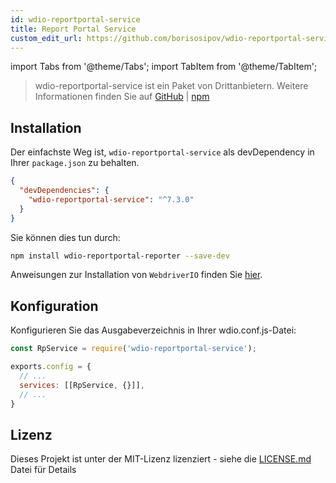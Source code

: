 ```yaml
---
id: wdio-reportportal-service
title: Report Portal Service
custom_edit_url: https://github.com/borisosipov/wdio-reportportal-service/edit/master/README.md
---
```


import Tabs from '@theme/Tabs';
import TabItem from '@theme/TabItem';

> wdio-reportportal-service ist ein Paket von Drittanbietern. Weitere Informationen finden Sie auf [GitHub](https://github.com/borisosipov/wdio-reportportal-service) | [npm](https://www.npmjs.com/package/wdio-reportportal-service)

## Installation
Der einfachste Weg ist, `wdio-reportportal-service` als devDependency in Ihrer `package.json` zu behalten.
```json
{
  "devDependencies": {
    "wdio-reportportal-service": "^7.3.0"
  }
}
```
Sie können dies tun durch:

```bash
npm install wdio-reportportal-reporter --save-dev
```

Anweisungen zur Installation von `WebdriverIO` finden Sie [hier](https://webdriver.io/docs/gettingstarted).

## Konfiguration
Konfigurieren Sie das Ausgabeverzeichnis in Ihrer wdio.conf.js-Datei:
```js
const RpService = require('wdio-reportportal-service');

exports.config = {
  // ...
  services: [[RpService, {}]],
  // ...
}
```

## Lizenz

Dieses Projekt ist unter der MIT-Lizenz lizenziert - siehe die [LICENSE.md](https://github.com/BorisOsipov/wdio-reportportal-service/blob/master/LICENSE) Datei für Details